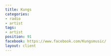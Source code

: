 ```yaml
---
title: Kungs
categories:
- radio
- artist
tags:
- artist
position: 91
facebook: https://www.facebook.com/Kungsmusic/
layout: client
---
```


